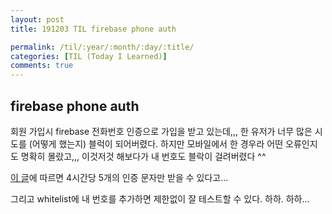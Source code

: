 ```yaml
---
layout: post
title: 191203 TIL firebase phone auth

permalink: /til/:year/:month/:day/:title/
categories: [TIL (Today I Learned)]
comments: true
---
```


## firebase phone auth

회원 가입시 firebase 전화번호 인증으로 가입을 받고 있는데,,, 
한 유저가 너무 많은 시도를 (어떻게 했는지) 블럭이 되어버렸다. 
하지만 모바일에서 한 경우라 어떤 오류인지도 명확히 몰랐고,,, 
이것저것 해보다가 내 번호도 블락이 걸려버렸다 ^^

[이 글](https://stackoverflow.com/questions/37601942/firebase-3-we-have-blocked-all-requests-from-this-device-due-to-unusual-activi)에 따르면 4시간당 5개의 인증 문자만 받을 수 있다고...

그리고 whitelist에 내 번호를 추가하면 제한없이 잘 테스트할 수 있다. 하하. 하하...
